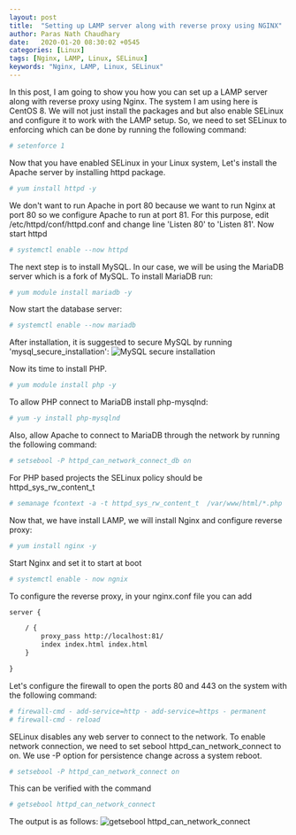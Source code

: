 ```yaml
---
layout: post
title:  "Setting up LAMP server along with reverse proxy using NGINX"
author: Paras Nath Chaudhary
date:   2020-01-20 08:30:02 +0545
categories: [Linux]
tags: [Nginx, LAMP, Linux, SELinux]
keywords: "Nginx, LAMP, Linux, SELinux"
---
```


In this post, I am going to show you how you can set up a LAMP server along with reverse proxy using Nginx. The system I am using here is CentOS 8.
We will not just install the packages and but also enable SELinux and configure it to work with the LAMP setup. So, we need to set SELinux to enforcing which can be done by running the following command:
```bash
# setenforce 1
```

Now that you have enabled SELinux in your Linux system, Let's install the Apache server by installing httpd package.
```bash
# yum install httpd -y
```

We don't want to run Apache in port 80 because we want to run Nginx at port 80 so we configure Apache to run at port 81. For this purpose, edit /etc/httpd/conf/httpd.conf and change line 'Listen 80' to 'Listen 81'. Now start httpd
```bash
# systemctl enable --now httpd
```

The next step is to install MySQL. In our case, we will be using the MariaDB server which is a fork of MySQL. To install MariaDB run:
```bash
# yum module install mariadb -y
```

Now start the database server:
```bash
# systemctl enable --now mariadb
```
After installation, it is suggested to secure MySQL by running 'mysql_secure_installation':
![MySQL secure installation](/blog/assets/img/mysql-secure-installation.png)

Now its time to install PHP. 
```bash
# yum module install php -y
```

To allow PHP connect to MariaDB install php-mysqlnd:
```bash
# yum -y install php-mysqlnd
```

Also, allow Apache to connect to MariaDB through the network by running the following command:
```bash
# setsebool -P httpd_can_network_connect_db on
```
For PHP based projects the SELinux policy should be httpd_sys_rw_content_t
```bash
# semanage fcontext -a -t httpd_sys_rw_content_t  /var/www/html/*.php
```
Now that, we have install LAMP, we will install Nginx and configure reverse proxy:
```bash
# yum install nginx -y
```

Start Nginx and set it to start at boot
```bash
# systemctl enable - now ngnix
```

To configure the reverse proxy, in your nginx.conf file you can add
```txt
server {

    / {
        proxy_pass http://localhost:81/
        index index.html index.html
    }

}
```

Let's configure the firewall to open the ports 80 and 443 on the system with the following command:
```bash
# firewall-cmd - add-service=http - add-service=https - permanent
# firewall-cmd - reload
```

SELinux disables any web server to connect to the network. To enable network connection, we need to set sebool httpd_can_network_connect to on. We use -P option for persistence change across a system reboot.
```bash
# setsebool -P httpd_can_network_connect on
```

This can be verified with the command
```bash
# getsebool httpd_can_network_connect
```

The output is as follows:
![getsebool httpd_can_network_connect](/blog/assets/img/se-bool-httpd-can-network-connect.png)